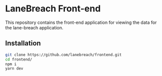 # LaneBreach Front-end

This repository contains the front-end application for viewing the data for the
lane-breach application.

## Installation

```bash
git clone https://github.com/lanebreach/frontend.git
cd frontend/
npm i
yarn dev
```
